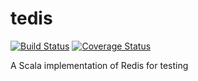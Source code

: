 # tedis 

[![Build Status](https://img.shields.io/travis/dzhg/tedis/master.svg)](https://travis-ci.org/dzhg/tedis) 
[![Coverage Status](https://img.shields.io/coveralls/dzhg/tedis/master.svg)](https://coveralls.io/github/dzhg/tedis?branch=master)

A Scala implementation of Redis for testing

